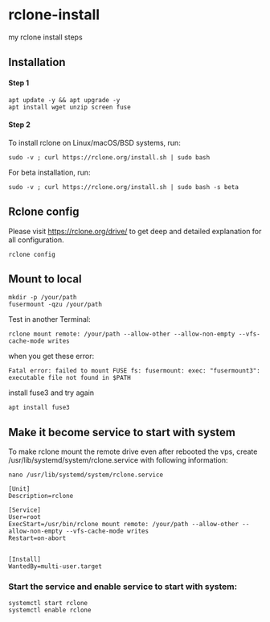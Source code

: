 # rclone-install
my rclone install steps


## Installation

#### Step 1
```
apt update -y && apt upgrade -y
apt install wget unzip screen fuse
```
#### Step 2

To install rclone on Linux/macOS/BSD systems, run:
```
sudo -v ; curl https://rclone.org/install.sh | sudo bash
```
For beta installation, run:
```
sudo -v ; curl https://rclone.org/install.sh | sudo bash -s beta
```

## Rclone config

Please visit https://rclone.org/drive/ to get deep and detailed explanation for all configuration.
```
rclone config
```
## Mount to local
```
mkdir -p /your/path
fusermount -qzu /your/path
```

Test in another Terminal:
```
rclone mount remote: /your/path --allow-other --allow-non-empty --vfs-cache-mode writes
```

when you get these error:
```
Fatal error: failed to mount FUSE fs: fusermount: exec: "fusermount3": executable file not found in $PATH
```

install fuse3 and try again
```
apt install fuse3
```

## Make it become service to start with system

To make rclone mount the remote drive even after rebooted the vps, create /usr/lib/systemd/system/rclone.service with following information:
```
nano /usr/lib/systemd/system/rclone.service
```
```
[Unit]
Description=rclone 

[Service]
User=root
ExecStart=/usr/bin/rclone mount remote: /your/path --allow-other --allow-non-empty --vfs-cache-mode writes
Restart=on-abort

 
[Install]
WantedBy=multi-user.target
```
### Start the service and enable service to start with system:
```
systemctl start rclone
systemctl enable rclone
```
